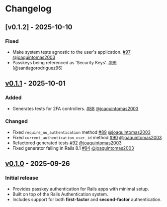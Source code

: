 # Changelog

## [v0.1.2] - 2025-10-10

### Fixed
- Make system tests agnostic to the user's application. [#97](https://github.com/cedarcode/webauthn-rails/pull/97) [@joaquintomas2003]
- Passkeys being referenced as 'Security Keys'. [#99](https://github.com/cedarcode/webauthn-rails/pull/99) [@santiagorodriguez96]

## [v0.1.1] - 2025-10-01

### Added
- Generates tests for 2FA controllers. [#88](https://github.com/cedarcode/webauthn-rails/pull/88) [@joaquintomas2003]

### Changed
- Fixed `require_no_authentication` method [#89](https://github.com/cedarcode/webauthn-rails/pull/89) [@joaquintomas2003]
- Fixed `current_authentication_user_id` method [#90](https://github.com/cedarcode/webauthn-rails/pull/90) [@joaquintomas2003]
- Refactored generated tests [#92](https://github.com/cedarcode/webauthn-rails/pull/92) [@joaquintomas2003]
- Fixed generator failing in Rails 8.1 [#94](https://github.com/cedarcode/webauthn-rails/pull/94) [@joaquintomas2003]

## [v0.1.0] - 2025-09-26

### Initial release

- Provides passkey authentication for Rails apps with minimal setup.
- Built on top of the Rails Authentication system.
- Includes support for both **first-factor** and **second-factor** authentication.

[v0.1.1]: https://github.com/cedarcode/webauthn-rails/compare/v0.1.0...v0.1.1/
[v0.1.0]: https://github.com/cedarcode/webauthn-rails/compare/v0.0.0...v0.1.0/

[@joaquintomas2003]: https://github.com/joaquintomas2003
